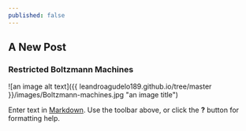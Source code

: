 ```yaml
---
published: false
---
```

## A New Post
### Restricted Boltzmann Machines

![an image alt text]({{ leandroagudelo189.github.io/tree/master }}/images/Boltzmann-machines.jpg "an image title")

Enter text in [Markdown](http://daringfireball.net/projects/markdown/). Use the toolbar above, or click the **?** button for formatting help.
